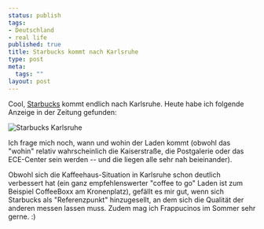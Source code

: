 ```yaml
--- 
status: publish
tags: 
- Deutschland
- real life
published: true
title: Starbucks kommt nach Karlsruhe
type: post
meta: 
  tags: ""
layout: post
---
```

Cool, <a href="http://starbucks.com">Starbucks</a> kommt endlich nach Karlsruhe. Heute habe ich folgende Anzeige in der Zeitung gefunden:

<img src='http://fredericiana.de/uploads/2007/06/starbucks.jpg' alt='Starbucks Karlsruhe' />

Ich frage mich noch, wann und wohin der Laden kommt (obwohl das "wohin" relativ wahrscheinlich die Kaiserstraße, die Postgalerie oder das ECE-Center sein werden -- und die liegen alle sehr nah beieinander).

Obwohl sich die Kaffeehaus-Situation in Karlsruhe schon deutlich verbessert hat (ein ganz empfehlenswerter "coffee to go" Laden ist zum Beispiel CoffeeBoxx am Kronenplatz), gefällt es mir gut, wenn sich Starbucks als "Referenzpunkt" hinzugesellt, an dem sich die Qualität der anderen messen lassen muss. Zudem mag ich Frappucinos im Sommer sehr gerne. :)
